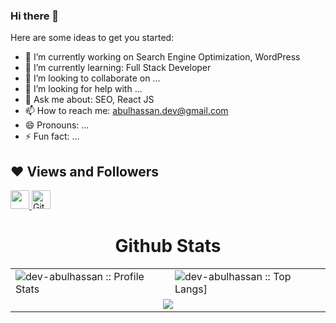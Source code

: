 ### Hi there 👋




Here are some ideas to get you started:

- 🔭 I’m currently working on Search Engine Optimization, WordPress
- 🌱 I’m currently learning: Full Stack Developer
- 👯 I’m looking to collaborate on ...
- 🤔 I’m looking for help with ...
- 💬 Ask me about: SEO, React JS
- 📫 How to reach me: abulhassan.dev@gmail.com
- 😄 Pronouns: ...
- ⚡ Fun fact: ...


## ❤ Views and Followers

<a href="https://github.com/dev-abulhassan/github-profile-views-counter">
    <img src="https://komarev.com/ghpvc/?username=dev-abulhassan"  height="30">
</a>
<a href="https://github.com/dev-abulhassan?tab=followers">
<img src="https://img.shields.io/github/followers/dev-abulhassan?label=Followers&style=social" alt="GitHub Badge"  height="30"></a><br/>


<!-- github states and trofee -->
<p align="center">
   <table>
   <h1 align="center">Github Stats</h1>
       <tr>
       <td><img alt="dev-abulhassan :: Profile Stats" src="https://github-readme-stats.vercel.app/api?username=dev-abulhassan&theme=blue-green&amp;show_icons=true&amp;count_private=true&amp;hide_border=true" />
       </td>
       <td><img alt="dev-abulhassan :: Top Langs]" src="https://github-readme-stats.vercel.app/api/top-langs/?username=dev-abulhassan&langs_count=14&theme=blue-green&layout=compact"> 
        </td>
     </tr>
     <tr>
        <td colspan="2" align="center"><img  align="center" src="https://github-readme-streak-stats.herokuapp.com?user=dev-abulhassan&theme=black-green&hide_border=true"></td>
     </tr>
   </table>
</p>



